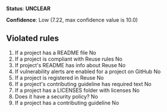 **Status**: **UNCLEAR**

**Confidence**: Low (7.22, max confidence value is 10.0)

## Violated rules

1.  If a project has a README file No
1.  If a project is compliant with Reuse rules No
1.  If project's README has info about Reuse No
1.  If vulnerability alerts are enabled for a project on GitHub No
1.  If a project is registered in Reuse No
1.  If a project's contributing guideline has required text No
1.  If a project has a LICENSES folder with licenses No
1.  Does it have a security policy? No
1.  If a project has a contributing guideline No
